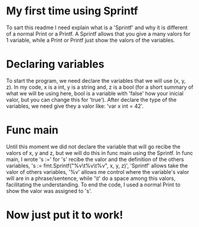 # My first time using Sprintf
To sart this readme I need explain what is a 'Sprintf' and why it is different of a normal Print or a Printf. A Sprintf allows that you give a many valors for 1 variable, while a Print or Printf just show the valors of the variables.

# Declaring variables
To start the program, we need declare the variables that we will use (x, y, z). In my code, x is a int, y is a string and, z is a bool (for a short summary of what we will be using here, bool is a variable with 'false' how your inicial valor, but you can change this for 'true'). After declare the type of the variables, we need give they a valor like: 'var x int = 42'.

# Func main
Until this moment we did not declare the variable that will go recibe the valors of x, y and z, but we will do this in func main using the Sprintf. In func main, I wrote 's :=' for 's' recibe the valor and the definition of the others variables, 's := fmt.Sprintf("%v\t%v\t%v", x, y, z)', 'Sprintf' allows take the valor of others variables, '%v' allows me control where the variable's valor will are in a phrase/sentence, while '\t' do a space among this valors, facilitating the understanding. To end the code, I used a normal Print to show the valor was assigned to 's'.

# Now just put it to work!